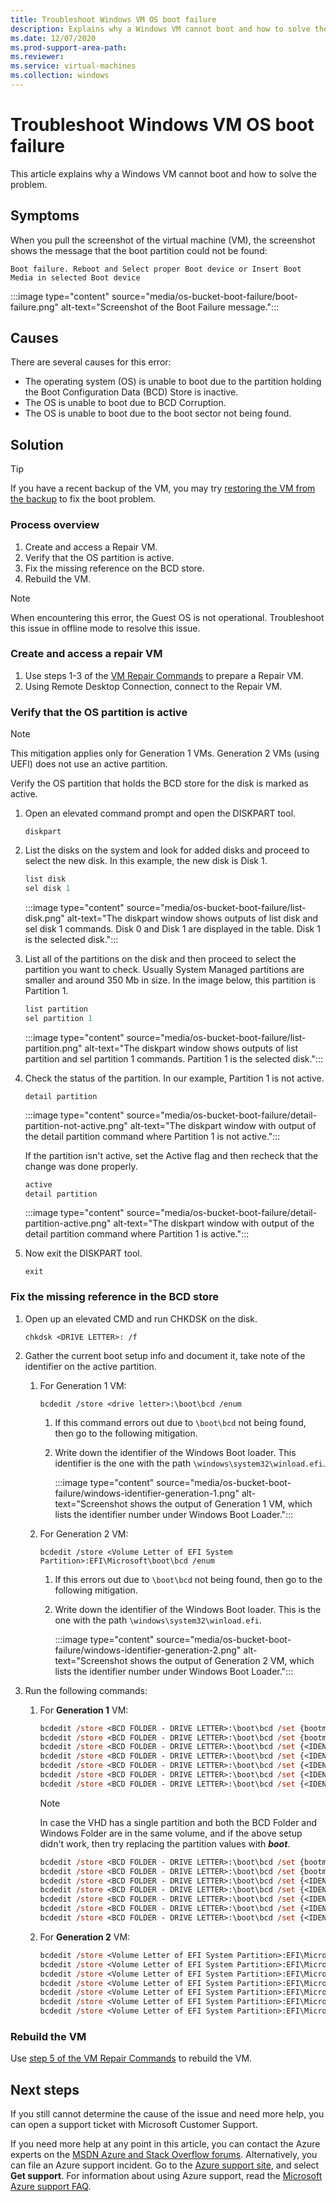 ```yaml
---
title: Troubleshoot Windows VM OS boot failure
description: Explains why a Windows VM cannot boot and how to solve the problem.
ms.date: 12/07/2020
ms.prod-support-area-path: 
ms.reviewer: 
ms.service: virtual-machines
ms.collection: windows
---
```


# Troubleshoot Windows VM OS boot failure

This article explains why a Windows VM cannot boot and how to solve the problem.

## Symptoms

When you pull the screenshot of the virtual machine (VM), the screenshot shows the message that the boot partition could not be found:

`Boot failure. Reboot and Select proper Boot device or Insert Boot Media in selected Boot device`

:::image type="content" source="media/os-bucket-boot-failure/boot-failure.png" alt-text="Screenshot of the Boot Failure message.":::

## Causes

There are several causes for this error:

- The operating system (OS) is unable to boot due to the partition holding the Boot Configuration Data (BCD) Store is inactive.
- The OS is unable to boot due to BCD Corruption.
- The OS is unable to boot due to the boot sector not being found.

## Solution

> [!TIP]
> If you have a recent backup of the VM, you may try [restoring the VM from the backup](/azure/backup/backup-azure-arm-restore-vms) to fix the boot problem.

### Process overview

1. Create and access a Repair VM.
1. Verify that the OS partition is active.
1. Fix the missing reference on the BCD store.
1. Rebuild the VM.

> [!NOTE]
> When encountering this error, the Guest OS is not operational. Troubleshoot this issue in offline mode to resolve this issue.

### Create and access a repair VM

1. Use steps 1-3 of the [VM Repair Commands](/azure/virtual-machines/troubleshooting/repair-windows-vm-using-azure-virtual-machine-repair-commands) to prepare a Repair VM.
1. Using Remote Desktop Connection, connect to the Repair VM.

### Verify that the OS partition is active

> [!NOTE]
> This mitigation applies only for Generation 1 VMs. Generation 2 VMs (using UEFI) does not use an active partition.

Verify the OS partition that holds the BCD store for the disk is marked as active.

   1. Open an elevated command prompt and open the DISKPART tool.

      `diskpart`

   2. List the disks on the system and look for added disks and proceed to select the new disk. In this example, the new disk is Disk 1.

      ```ps
      list disk
      sel disk 1
      ```

      :::image type="content" source="media/os-bucket-boot-failure/list-disk.png" alt-text="The diskpart window shows outputs of list disk and sel disk 1 commands. Disk 0 and Disk 1 are displayed in the table. Disk 1 is the selected disk.":::

   3. List all of the partitions on the disk and then proceed to select the partition you want to check. Usually System Managed partitions are smaller and around 350 Mb in size. In the image below, this partition is Partition 1.

      ```ps
      list partition
      sel partition 1
      ```

      :::image type="content" source="media/os-bucket-boot-failure/list-partition.png" alt-text="The diskpart window shows outputs of list partition and sel partition 1 commands. Partition 1 is the selected disk.":::

   4. Check the status of the partition. In our example, Partition 1 is not active.

      `detail partition`

      :::image type="content" source="media/os-bucket-boot-failure/detail-partition-not-active.png" alt-text="The diskpart window with output of the detail partition command where Partition 1 is not active.":::

      If the partition isn't active, set the Active flag and then recheck that the change was done properly.

      ```ps
      active
      detail partition
      ```

      :::image type="content" source="media/os-bucket-boot-failure/detail-partition-active.png" alt-text="The diskpart window with output of the detail partition command where Partition 1 is active.":::

   5. Now exit the DISKPART tool.

      `exit`

### Fix the missing reference in the BCD store

1. Open up an elevated CMD and run CHKDSK on the disk.

   `chkdsk <DRIVE LETTER>: /f`

2. Gather the current boot setup info and document it, take note of the identifier on the active partition.

   1. For Generation 1 VM:

      `bcdedit /store <drive letter>:\boot\bcd /enum`

      1. If this command errors out due to `\boot\bcd` not being found, then go to the following mitigation.

      2. Write down the identifier of the Windows Boot loader. This identifier is the one with the path `\windows\system32\winload.efi`.

         :::image type="content" source="media/os-bucket-boot-failure/windows-identifier-generation-1.png" alt-text="Screenshot shows the output of Generation 1 VM, which lists the identifier number under Windows Boot Loader.":::

   2. For Generation 2 VM:

      `bcdedit /store <Volume Letter of EFI System Partition>:EFI\Microsoft\boot\bcd /enum`

      1. If this errors out due to `\boot\bcd` not being found, then go to the following mitigation.

      2. Write down the identifier of the Windows Boot loader. This is the one with the path `\windows\system32\winload.efi`.

         :::image type="content" source="media/os-bucket-boot-failure/windows-identifier-generation-2.png" alt-text="Screenshot shows the output of Generation 2 VM, which lists the identifier number under Windows Boot Loader.":::

3. Run the following commands:

   1. For **Generation 1** VM:

      ```ps
      bcdedit /store <BCD FOLDER - DRIVE LETTER>:\boot\bcd /set {bootmgr} device partition=<BCD FOLDER - DRIVE LETTER>:
      bcdedit /store <BCD FOLDER - DRIVE LETTER>:\boot\bcd /set {bootmgr} integrityservices enable
      bcdedit /store <BCD FOLDER - DRIVE LETTER>:\boot\bcd /set {<IDENTIFIER>} device partition=<WINDOWS FOLDER - DRIVE LETTER>:
      bcdedit /store <BCD FOLDER - DRIVE LETTER>:\boot\bcd /set {<IDENTIFIER>} integrityservices enable
      bcdedit /store <BCD FOLDER - DRIVE LETTER>:\boot\bcd /set {<IDENTIFIER>} recoveryenabled Off
      bcdedit /store <BCD FOLDER - DRIVE LETTER>:\boot\bcd /set {<IDENTIFIER>} osdevice partition=<WINDOWS FOLDER - DRIVE LETTER>:
      bcdedit /store <BCD FOLDER - DRIVE LETTER>:\boot\bcd /set {<IDENTIFIER>} bootstatuspolicy IgnoreAllFailures
      ```

      >[!NOTE]
      >In case the VHD has a single partition and both the BCD Folder and Windows Folder are in the same volume, and if the above setup didn't work, then try replacing the partition values with ***boot***.

      ```ps
      bcdedit /store <BCD FOLDER - DRIVE LETTER>:\boot\bcd /set {bootmgr} device boot
      bcdedit /store <BCD FOLDER - DRIVE LETTER>:\boot\bcd /set {bootmgr} integrityservices enable
      bcdedit /store <BCD FOLDER - DRIVE LETTER>:\boot\bcd /set {<IDENTIFIER>} device boot
      bcdedit /store <BCD FOLDER - DRIVE LETTER>:\boot\bcd /set {<IDENTIFIER>} integrityservices enable
      bcdedit /store <BCD FOLDER - DRIVE LETTER>:\boot\bcd /set {<IDENTIFIER>} recoveryenabled Off
      bcdedit /store <BCD FOLDER - DRIVE LETTER>:\boot\bcd /set {<IDENTIFIER>} osdevice boot
      bcdedit /store <BCD FOLDER - DRIVE LETTER>:\boot\bcd /set {<IDENTIFIER>} bootstatuspolicy IgnoreAllFailures
      ```

   2. For **Generation 2** VM:

      ```ps
      bcdedit /store <Volume Letter of EFI System Partition>:EFI\Microsoft\boot\bcd /set {bootmgr} device partition=<Volume Letter of EFI System Partition>:
      bcdedit /store <Volume Letter of EFI System Partition>:EFI\Microsoft\boot\bcd /set {bootmgr} integrityservices enable
      bcdedit /store <Volume Letter of EFI System Partition>:EFI\Microsoft\boot\bcd /set {<IDENTIFIER>} device partition=<WINDOWS FOLDER - DRIVE LETTER>:
      bcdedit /store <Volume Letter of EFI System Partition>:EFI\Microsoft\boot\bcd /set {<IDENTIFIER>} integrityservices enable
      bcdedit /store <Volume Letter of EFI System Partition>:EFI\Microsoft\boot\bcd /set {<IDENTIFIER>} recoveryenabled Off
      bcdedit /store <Volume Letter of EFI System Partition>:EFI\Microsoft\boot\bcd /set {<IDENTIFIER>} osdevice partition=<WINDOWS FOLDER - DRIVE LETTER>:
      bcdedit /store <Volume Letter of EFI System Partition>:EFI\Microsoft\boot\bcd /set {<IDENTIFIER>} bootstatuspolicy IgnoreAllFailures
      ```

### Rebuild the VM

Use [step 5 of the VM Repair Commands](/azure/virtual-machines/troubleshooting/repair-windows-vm-using-azure-virtual-machine-repair-commands#repair-process-example) to rebuild the VM.

## Next steps

If you still cannot determine the cause of the issue and need more help, you can open a support ticket with Microsoft Customer Support.

If you need more help at any point in this article, you can contact the Azure experts on the [MSDN Azure and Stack Overflow forums](https://azure.microsoft.com/support/forums/). Alternatively, you can file an Azure support incident. Go to the [Azure support site](https://azure.microsoft.com/support/options/), and select **Get support**. For information about using Azure support, read the [Microsoft Azure support FAQ](https://azure.microsoft.com/support/faq/).
